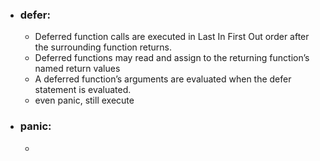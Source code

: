 
- ### defer:
	- Deferred function calls are executed in Last In First Out order after the surrounding function returns.
	- Deferred functions may read and assign to the returning function’s named return values
	- A deferred function’s arguments are evaluated when the defer statement is evaluated.
	- even panic, still execute
- ### panic:
	- 